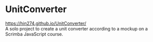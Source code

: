 # UnitConverter
https://hin274.github.io/UnitConverter/
<br>
A solo project to create a unit converter according to a mockup on a Scrimba JavaScript course.
